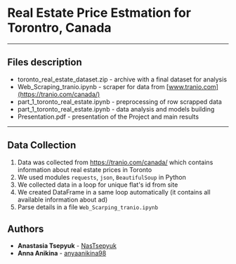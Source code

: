 # Real Estate Price Estmation for Torontro, Canada
***
## Files description
* toronto_real_estate_dataset.zip - archive with a final dataset for analysis
* Web_Scraping_tranio.ipynb - scraper for data from [www.tranio.com](https://tranio.com/canada/)
* part_1_toronto_real_estate.ipynb - preprocessing of row scrapped data
* part_1_toronto_real_estate.ipynb - data analysis and models building
* Presentation.pdf - presentation of the Project and main results
***
## Data Collection
1) Data was collected from https://tranio.com/canada/ which contains information about real estate prices in Toronto
2) We used modules `requests`, `json`, `BeautifulSoup` in Python
3) We collected data in a loop for unique flat's id from site
4) We created DataFrame in a same loop automatically (it contains all available information about ad)
5) Parse details in a file `Web_Scarping_tranio.ipynb`
## Authors
* **Anastasia Tsepyuk**  - [NasTsepyuk](https://github.com/NasTsepyuk)
* **Anna Anikina**  - [anyaanikina98](https://github.com/anyaanikina98)
